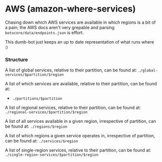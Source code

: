 # AWS (amazon-where-services)

Chasing down which AWS services are available in which regions is a bit of a pain; the AWS docs
aren't very grepable and parsing `botocore/data/endpoints.json` is effort. 

This dumb-bot just keeps an up to date representation of what runs where :)

### Structure
A list of global services, relative to their partition, can be found at:
`./global-services/$partition/$region`

A list of which services are available, relative to their partition, can be found at:
- `./partitions/$partition`

A list of regional services, relative to their partition, can be found at:
`./regional-services/$partition/$region`

A list of all services available in a given region, irrespective of partition, can be found at:
`./regions/$region`

A list of which regions a given service operates in, irrespective of partition, can be found at:
`./services/$region`

A list of single-region services, relative to their partition, can be found at:
`./single-region-services/$partition/$region`
